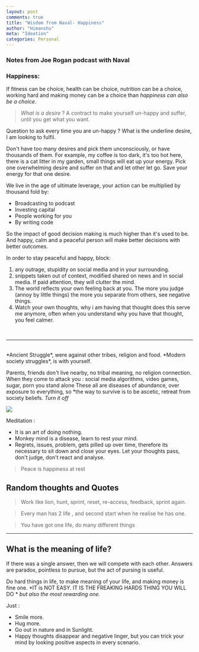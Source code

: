 ```yaml
---
layout: post
comments: true
title: "Wisdom from Naval- Happiness"
author: "Himanshu"
meta: "Ideation"
categories: Personal
---
```


### Notes from Joe Rogan podcast with Naval

### Happiness:
If fitness can be choice, health can be choice, nutrition can be a choice, working hard and making money can be a choice than _happiness can also be a choice_.

>*What is a desire* ?
A contract to make yourself un-happy and suffer, until you get what you want.

Question to ask every time you are un-happy ? 
What is the underline desire, I am looking to fulfil.

Don't have too many desires and pick them unconsciously, or have thousands of them. For example, my coffee is too dark, it's too hot here, there is a cat litter in my garden, small things will eat up your energy.
Pick one overwhelming desire and suffer on that and let other let go. Save your energy for that one desire.

We live in the age of ultimate leverage, your action can be multiplied by thousand fold by:
- Broadcasting to podcast
- Investing capital 
- People working for you 
- By writing code

So the impact of good decision making is much higher than it's used to be. And happy, calm and a peaceful person will make better decisions with better outcomes.

In order to stay peaceful and happy, block:
1. any outrage, stupidity on social media and in your surrounding. 
2. snippets taken out of context, modified shared on news and in social media. If paid attention, they will clutter the mind.
3. The world reflects your own feeling back at you. The more you judge (annoy by little things) the more you separate from others, see negative things.
4. Watch your own thoughts, why i am having that thought does this serve me anymore, often when you understand why you have that thought, you feel calmer.
<br>

-------------

<br>
*Ancient Struggle*, were against other tribes, religion and food.
*Modern society struggles*, is with yourself. 

Parents, friends don't live nearby, no tribal meaning, no religion connection.
When they come to attack you : social media algorithms, video games, sugar, porn you stand alone
These all are diseases of abundance, over exposure to everything, so *the way to survive is to be ascetic, retreat from society beliefs. _Turn it off_ 


[![](http://img.youtube.com/vi/OqlfWDyS1Io/0.jpg)](http://www.youtube.com/watch?v=OqlfWDyS1Io "The Modern Struggle - Naval Ravikant")

Meditation :
- It is an art of doing nothing.
- Monkey mind is a disease, learn to rest your mind.
- Regrets, issues, problem, gets pilled up over time, therefore its necessary to sit down and close your eyes. Let your thoughts pass, don't judge, don't react and analyse.

> Peace is happiness at rest

## Random thoughts and Quotes
 > Work like lion, hunt, sprint, reset, re-access, feedback, sprint again.

> Every man has 2 life , and second start when he realise he has one.

> You have got one life, do many different things

-------------


## What is the meaning of life? 

If there was a single answer, then we will compete with each other.
Answers are paradox, pointless to pursue, but the act of pursing is useful.

Do hard things in life, to make meaning of your life, and 
making money is fine one.
*IT is NOT EASY. IT IS THE FREAKING HARDS THING YOU WILL  DO *
_but also the most rewarding one._

Just :

- Smile more.
- Hug more.
- Go out in nature and in Sunlight.
- Happy thoughts disappear and negative linger, but you can trick your mind by looking positive aspects in every scenario.